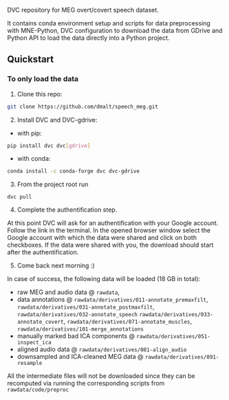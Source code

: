 DVC repository for MEG overt/covert speech dataset.

It contains conda environment setup and scripts for data preprocessing with MNE-Python,
DVC configuration to download the data from GDrive and Python API to load the data
directly into a Python project.


Quickstart
----------
### To only load the data
1) Clone this repo:
```bash
git clone https://github.com/dmalt/speech_meg.git
```

2) Install DVC and DVC-gdrive:
- with pip:
```bash
pip install dvc dvc[gdrive]
```
- with conda:
```bash
conda install -c conda-forge dvc dvc-gdrive
```
3) From the project root run
```
dvc pull
```

4) Complete the authentification step.

At this point DVC will ask for an authentification with your Google account.
Follow the link in the terminal. In the opened browser window select
the Google account with which the data were shared and click on both checkboxes.
If the data were shared with you, the download should start after the authentification.

5) Come back next morning :)

In case of success, the following data will be loaded (18 GB in total):
- raw MEG and audio data @ `rawdata`,
- data annotations @ `rawdata/derivatives/011-annotate_premaxfilt`,
  `rawdata/derivatives/031-annotate_postmaxfilt`,
  `rawdata/derivatives/032-annotate_speech`
  `rawdata/derivatives/033-annotate_covert`,
  `rawdata/derivatives/071-annotate_muscles`,
  `rawdata/derivatives/101-merge_annotations`
- manually marked bad ICA components @ `rawdata/derivatives/051-inspect_ica`
- aligned audio data @ `rawdata/derivatives/081-align_audio`
- downsampled and ICA-cleaned MEG data @ `rawdata/derivatives/091-resample`

All the intermediate files will not be downloaded since they can be recomputed via
running the corresponding scripts from `rawdata/code/preproc`
